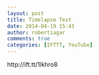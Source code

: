 ```yaml
---
layout: post
title: Timelapse Test
date: 2014-04-19 15:43
author: robertiagar
comments: true
categories: [IFTTT, YouTube]
---
```

<div>http://ift.tt/1lkhro8</div>
